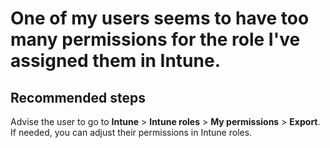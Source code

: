<properties
	pageTitle="One of my users seems to have too many permissions for the role I've assigned them in Intune"
	description="One of my users seems to have too many permissions for the role I've assigned them in Intune"
	service="microsoft.intune"
	resource="intune"
	authors="mackie1604"
	displayOrder="4"
	selfHelpType="resource"
	supportTopicIds=""
	resourceTags="intuneroles_selfhelp"
	productPesIds=""
	cloudEnvironments="public"
	articleId="cfeffb98-608e-4d31-a409-56ac7402db0f"
	ownershipId="IntuneCxP_Intune"
/>

# One of my users seems to have too many permissions for the role I've assigned them in Intune.

## **Recommended steps**

Advise the user to go to **Intune** > **Intune roles** > **My permissions** > **Export**. If needed, you can adjust their permissions in Intune roles. 
